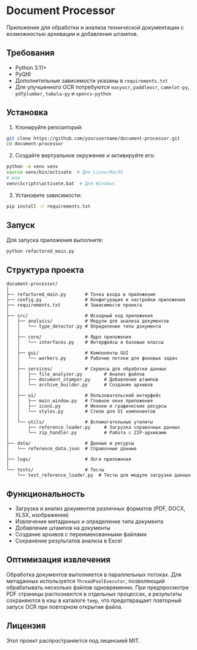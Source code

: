 # Document Processor

Приложение для обработки и анализа технической документации с возможностью архивации и добавления штампов.

## Требования


- Python 3.11+
- PyQt6
- Дополнительные зависимости указаны в `requirements.txt`
- Для улучшенного OCR потребуются `easyocr`, `paddleocr`, `camelot-py`, `pdfplumber`, `tabula-py` и `opencv-python`

## Установка

1. Клонируйте репозиторий:
```bash
git clone https://github.com/yourusername/document-processor.git
cd document-processor
```

2. Создайте виртуальное окружение и активируйте его:
```bash
python -m venv venv
source venv/bin/activate  # Для Linux/MacOS
# или
venv\Scripts\activate.bat  # Для Windows
```

3. Установите зависимости:
```bash
pip install -r requirements.txt
```

## Запуск

Для запуска приложения выполните:

```bash
python refactored_main.py
```

## Структура проекта

```
document-processor/
│
├── refactored_main.py       # Точка входа в приложение
├── config.py                # Конфигурация и настройки приложения
├── requirements.txt         # Зависимости проекта
│
├── src/                     # Исходный код приложения
│   ├── analysis/            # Модули для анализа документов
│   │   └── type_detector.py # Определение типа документа
│   │
│   ├── core/                # Ядро приложения
│   │   └── interfaces.py    # Интерфейсы и базовые классы
│   │
│   ├── gui/                 # Компоненты GUI
│   │   └── workers.py       # Рабочие потоки для фоновых задач
│   │
│   ├── services/            # Сервисы для обработки данных
│   │   ├── file_analyzer.py        # Анализ файлов
│   │   ├── document_stamper.py     # Добавление штампов
│   │   └── archive_builder.py      # Создание архивов
│   │
│   ├── ui/                  # Пользовательский интерфейс
│   │   ├── main_window.py   # Главное окно приложения
│   │   ├── icons.py         # Иконки и графические ресурсы
│   │   └── styles.py        # Стили для UI компонентов
│   │
│   └── utils/               # Вспомогательные утилиты
│       ├── reference_loader.py     # Загрузка справочных данных
│       └── zip_handler.py          # Работа с ZIP-архивами
│
├── data/                    # Данные и ресурсы
│   └── reference_data.json  # Справочные данные
│
├── logs/                    # Логи приложения
│
└── tests/                   # Тесты
    └── test_reference_loader.py  # Тесты для модуля загрузки данных
```

## Функциональность

- Загрузка и анализ документов различных форматов (PDF, DOCX, XLSX, изображения)
- Извлечение метаданных и определение типа документа
- Добавление штампов на документы
- Создание архивов с переименованными файлами
- Сохранение результатов анализа в Excel

## Оптимизация извлечения

Обработка документов выполняется в параллельных потоках. Для метаданных
используется `ThreadPoolExecutor`, позволяющий обрабатывать несколько файлов
одновременно. При предпросмотре PDF страницы распознаются в отдельных процессах,
а результаты сохраняются в кэш в каталоге `temp`, что предотвращает повторный
запуск OCR при повторном открытии файла.

## Лицензия

Этот проект распространяется под лицензией MIT.
